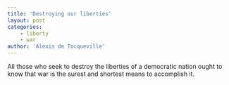 ```yaml
---
title: 'Destroying our liberties'
layout: post
categories:
    - liberty
    - war
author: 'Alexis de Tocqueville'
---
```


All those who seek to destroy the liberties of a democratic nation ought to know that war is the surest and shortest means to accomplish it.